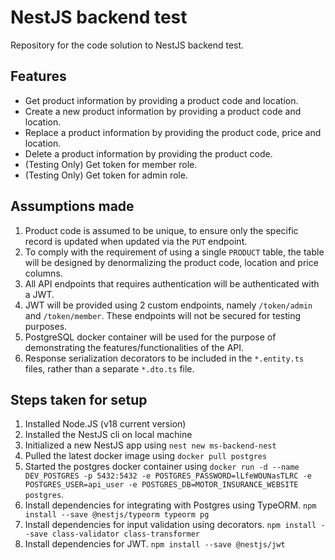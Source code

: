 # NestJS backend test

Repository for the code solution to NestJS backend test.

## Features

- Get product information by providing a product code and location.
- Create a new product information by providing a product code and location.
- Replace a product information by providing the product code, price and location.
- Delete a product information by providing the product code.
- (Testing Only) Get token for member role.
- (Testing Only) Get token for admin role.

## Assumptions made

1. Product code is assumed to be unique, to ensure only the specific record is updated when updated via the `PUT` endpoint.
2. To comply with the requirement of using a single `PRODUCT` table, the table will be designed by denormalizing the product code, location and price columns.
3. All API endpoints that requires authentication will be authenticated with a JWT.
4. JWT will be provided using 2 custom endpoints, namely `/token/admin` and `/token/member`. These endpoints will not be secured for testing purposes.
5. PostgreSQL docker container will be used for the purpose of demonstrating the features/functionalities of the API.
6. Response serialization decorators to be included in the `*.entity.ts` files, rather than a separate `*.dto.ts` file.

## Steps taken for setup

1. Installed Node.JS (v18 current version)
2. Installed the NestJS cli on local machine
3. Initialized a new NestJS app using `nest new ms-backend-nest`
4. Pulled the latest docker image using `docker pull postgres`
5. Started the postgres docker container using `docker run -d --name DEV_POSTGRES -p 5432:5432 -e POSTGRES_PASSWORD=lLfeWOUNasTLRC -e POSTGRES_USER=api_user -e POSTGRES_DB=MOTOR_INSURANCE_WEBSITE postgres`.
6. Install dependencies for integrating with Postgres using TypeORM. `npm install --save @nestjs/typeorm typeorm pg`
7. Install dependencies for input validation using decorators. `npm install --save class-validator class-transformer`
8. Install dependencies for JWT. `npm install --save @nestjs/jwt`
